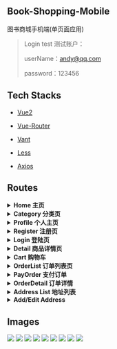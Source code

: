 ## Book-Shopping-Mobile

图书商城手机端(单页面应用)

> Login
> test 测试账户：
>
> userName：andy@qq.com
>
> password：123456

## Tech Stacks

- [Vue2]()

- [Vue-Router]()

- [Vant]()

- [Less]()

- [Axios]()

## Routes

<details>
<summary><b>Home 主页</b></summary>
...
</details>

<details>
<summary><b>Category 分类页</b></summary>
...
</details>

<details>
<summary><b>Profile 个人主页</b></summary>
...
</details>

<details>
<summary><b>Register 注册页</b></summary>
...
</details>

<details>
<summary><b>Login 登陆页</b></summary>
**test 测试用账户**:

- Email: andy@qq.com
- password: 123456
  </details>

<details>
<summary><b>Detail 商品详情页</b></summary>
...
</details>

<details>
<summary><b>Cart 购物车</b></summary>
...
</details>

<details>
<summary><b>OrderList 订单列表页</b></summary>
...
</details>

<details>
<summary><b>PayOrder 支付订单</b></summary>
...
</details>

<details>
<summary><b>OrderDetail 订单详情</b></summary>
...
</details>

<details>
<summary><b>Address List 地址列表</b></summary>
...
</details>

<details>
<summary><b>Add/Edit Address</b></summary>
...
</details>

## Images
![](./public/images/01.png)
![](./public/images/02.png)
![](./public/images/03.png)
![](./public/images/04.png)
![](./public/images/05.png)
![](./public/images/06.png)
![](./public/images/07.png)
![](./public/images/08.png)
![](./public/images/09.png)
